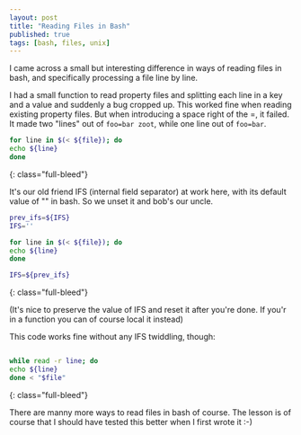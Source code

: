 ```yaml
---
layout: post
title: "Reading Files in Bash"
published: true
tags: [bash, files, unix]
---
```


I came across a small but interesting difference in ways of reading files in bash, and specifically processing a file line by line.

I had a small function to read property files and splitting each line in a key and a value and suddenly a bug cropped up. This worked fine when reading existing property files. But when introducing a space right of the =, it failed. It made two "lines" out of `foo=bar zoot`, while one line out of `foo=bar`.

```bash
for line in $(< ${file}); do
echo ${line}
done
```
{: class="full-bleed"}

It's our old friend IFS (internal field separator) at work here, with its default value of "<space><tab><newline>" in bash. So we unset it and bob's our uncle.

```bash
prev_ifs=${IFS}
IFS=''

for line in $(< ${file}); do
echo ${line}
done

IFS=${prev_ifs}
```
{: class="full-bleed"}

(It's nice to preserve the value of IFS and reset it after you're done. If you'r in a function you can of course local it instead)

This code works fine without any IFS twiddling, though:

```bash

while read -r line; do
echo ${line}
done < "$file"

```
{: class="full-bleed"}

There are manny more ways to read files in bash of course. The lesson is of course that I should have tested this better when I first wrote it :-)

